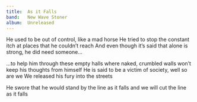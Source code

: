 ```yaml
---
title:  As it Falls
band:   New Wave Stoner
album:  Unreleased
---
```


He used to be out of control,
like a mad horse
He tried to stop the constant itch
at places that he couldn’t reach
And even though it’s said
that alone is strong,
he did need someone…
 
…to help him through these empty halls
where naked, crumbled walls
won’t keep his thoughts from himself
He is said to be a victim of society,
well so are we
We released his fury
into the streets

He swore that he would stand
by the line as it falls
and we will cut the line as it falls